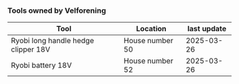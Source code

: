 ### Tools owned by Velforening 

| Tool  |  Location  | last update | 
|-------|------------|-------------|
| Ryobi long handle hedge clipper 18V | House number 50 | 2025-03-26 | 
| Ryobi battery 18V | House number 52 | 2025-03-26 |
